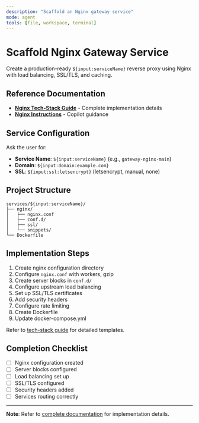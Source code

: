 ```yaml
---
description: "Scaffold an Nginx gateway service"
mode: agent
tools: [file, workspace, terminal]
---
```


# Scaffold Nginx Gateway Service

Create a production-ready `${input:serviceName}` reverse proxy using Nginx with load balancing, SSL/TLS, and caching.

## Reference Documentation

- **[Nginx Tech-Stack Guide](../../../../docs/tech-stacks/gateways/nginx.md)** - Complete implementation details
- **[Nginx Instructions](../instructions/service-gateway-nginx.instructions.md)** - Copilot guidance

## Service Configuration

Ask the user for:
- **Service Name**: `${input:serviceName}` (e.g., `gateway-nginx-main`)
- **Domain**: `${input:domain:example.com}`
- **SSL**: `${input:ssl:letsencrypt}` (letsencrypt, manual, none)

## Project Structure

```
services/${input:serviceName}/
├── nginx/
│   ├── nginx.conf
│   ├── conf.d/
│   ├── ssl/
│   └── snippets/
└── Dockerfile
```

## Implementation Steps

1. Create nginx configuration directory
2. Configure `nginx.conf` with workers, gzip
3. Create server blocks in `conf.d/`
4. Configure upstream load balancing
5. Set up SSL/TLS certificates
6. Add security headers
7. Configure rate limiting
8. Create Dockerfile
9. Update docker-compose.yml

Refer to [tech-stack guide](../../../../docs/tech-stacks/gateways/nginx.md) for detailed templates.

## Completion Checklist

- [ ] Nginx configuration created
- [ ] Server blocks configured
- [ ] Load balancing set up
- [ ] SSL/TLS configured
- [ ] Security headers added
- [ ] Services routing correctly

---

**Note**: Refer to [complete documentation](../../../../docs/tech-stacks/gateways/nginx.md) for implementation details.
